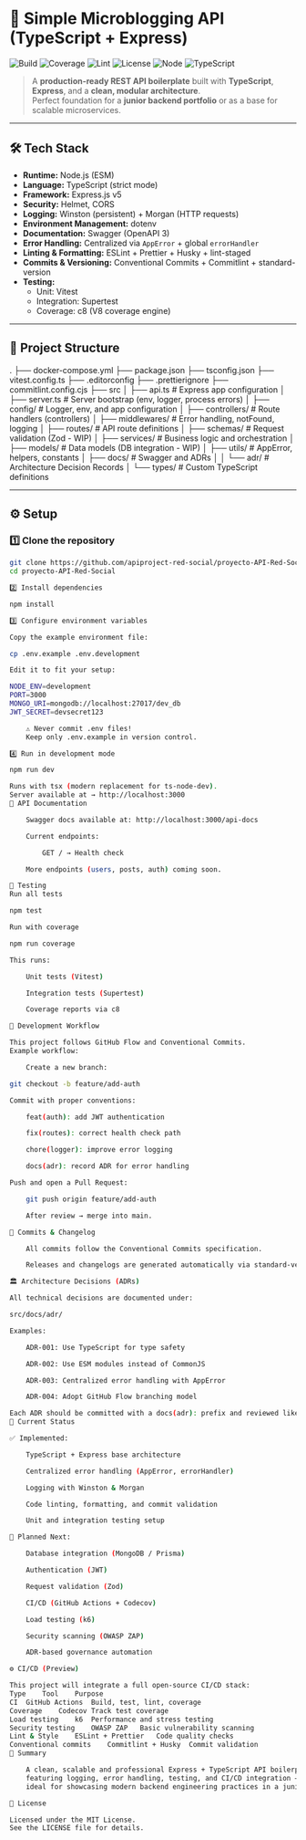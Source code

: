 # 🚀 Simple Microblogging API (TypeScript + Express)

![Build](https://img.shields.io/github/actions/workflow/status/apiproject-red-social/proyecto-API-Red-Social/ci.yml?branch=main&label=build&style=flat-square)
![Coverage](https://img.shields.io/codecov/c/github/apiproject-red-social/proyecto-API-Red-Social?label=coverage&style=flat-square)
![Lint](https://img.shields.io/github/actions/workflow/status/apiproject-red-social/proyecto-API-Red-Social/lint.yml?label=lint&style=flat-square)
![License](https://img.shields.io/badge/license-MIT-blue.svg?style=flat-square)
![Node](https://img.shields.io/badge/node-%3E%3D18.0.0-green?style=flat-square)
![TypeScript](https://img.shields.io/badge/TypeScript-Strict-blue?style=flat-square)

> A **production-ready REST API boilerplate** built with **TypeScript**, **Express**, and a **clean, modular architecture**.  
> Perfect foundation for a **junior backend portfolio** or as a base for scalable microservices.

---

## 🛠️ Tech Stack

- **Runtime:** Node.js (ESM)
- **Language:** TypeScript (strict mode)
- **Framework:** Express.js v5
- **Security:** Helmet, CORS
- **Logging:** Winston (persistent) + Morgan (HTTP requests)
- **Environment Management:** dotenv
- **Documentation:** Swagger (OpenAPI 3)
- **Error Handling:** Centralized via `AppError` + global `errorHandler`
- **Linting & Formatting:** ESLint + Prettier + Husky + lint-staged
- **Commits & Versioning:** Conventional Commits + Commitlint + standard-version
- **Testing:**
  - Unit: Vitest
  - Integration: Supertest
  - Coverage: c8 (V8 coverage engine)

---

## 📂 Project Structure

.
├── docker-compose.yml
├── package.json
├── tsconfig.json
├── vitest.config.ts
├── .editorconfig
├── .prettierignore
├── commitlint.config.cjs
├── src
│ ├── api.ts # Express app configuration
│ ├── server.ts # Server bootstrap (env, logger, process errors)
│ ├── config/ # Logger, env, and app configuration
│ ├── controllers/ # Route handlers (controllers)
│ ├── middlewares/ # Error handling, notFound, logging
│ ├── routes/ # API route definitions
│ ├── schemas/ # Request validation (Zod - WIP)
│ ├── services/ # Business logic and orchestration
│ ├── models/ # Data models (DB integration - WIP)
│ ├── utils/ # AppError, helpers, constants
│ ├── docs/ # Swagger and ADRs
│ │ └── adr/ # Architecture Decision Records
│ └── types/ # Custom TypeScript definitions

---

## ⚙️ Setup

### 1️⃣ Clone the repository

```bash
git clone https://github.com/apiproject-red-social/proyecto-API-Red-Social.git
cd proyecto-API-Red-Social

2️⃣ Install dependencies

npm install

3️⃣ Configure environment variables

Copy the example environment file:

cp .env.example .env.development

Edit it to fit your setup:

NODE_ENV=development
PORT=3000
MONGO_URI=mongodb://localhost:27017/dev_db
JWT_SECRET=devsecret123

    ⚠️ Never commit .env files!
    Keep only .env.example in version control.

4️⃣ Run in development mode

npm run dev

Runs with tsx (modern replacement for ts-node-dev).
Server available at → http://localhost:3000
📖 API Documentation

    Swagger docs available at: http://localhost:3000/api-docs

    Current endpoints:

        GET / → Health check

    More endpoints (users, posts, auth) coming soon.

🧪 Testing
Run all tests

npm test

Run with coverage

npm run coverage

This runs:

    Unit tests (Vitest)

    Integration tests (Supertest)

    Coverage reports via c8

🧭 Development Workflow

This project follows GitHub Flow and Conventional Commits.
Example workflow:

    Create a new branch:

git checkout -b feature/add-auth

Commit with proper conventions:

    feat(auth): add JWT authentication

    fix(routes): correct health check path

    chore(logger): improve error logging

    docs(adr): record ADR for error handling

Push and open a Pull Request:

    git push origin feature/add-auth

    After review → merge into main.

🔐 Commits & Changelog

    All commits follow the Conventional Commits specification.

    Releases and changelogs are generated automatically via standard-version.

🏛️ Architecture Decisions (ADRs)

All technical decisions are documented under:

src/docs/adr/

Examples:

    ADR-001: Use TypeScript for type safety

    ADR-002: Use ESM modules instead of CommonJS

    ADR-003: Centralized error handling with AppError

    ADR-004: Adopt GitHub Flow branching model

Each ADR should be committed with a docs(adr): prefix and reviewed like code.
🧱 Current Status

✅ Implemented:

    TypeScript + Express base architecture

    Centralized error handling (AppError, errorHandler)

    Logging with Winston & Morgan

    Code linting, formatting, and commit validation

    Unit and integration testing setup

🚧 Planned Next:

    Database integration (MongoDB / Prisma)

    Authentication (JWT)

    Request validation (Zod)

    CI/CD (GitHub Actions + Codecov)

    Load testing (k6)

    Security scanning (OWASP ZAP)

    ADR-based governance automation

⚙️ CI/CD (Preview)

This project will integrate a full open-source CI/CD stack:
Type	Tool	Purpose
CI	GitHub Actions	Build, test, lint, coverage
Coverage	Codecov	Track test coverage
Load testing	k6	Performance and stress testing
Security testing	OWASP ZAP	Basic vulnerability scanning
Lint & Style	ESLint + Prettier	Code quality checks
Conventional commits	Commitlint + Husky	Commit validation
🧠 Summary

    A clean, scalable and professional Express + TypeScript API boilerplate,
    featuring logging, error handling, testing, and CI/CD integration —
    ideal for showcasing modern backend engineering practices in a junior developer portfolio.

📄 License

Licensed under the MIT License.
See the LICENSE file for details.

```
